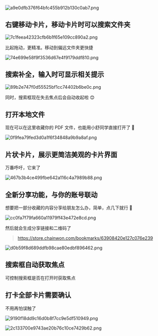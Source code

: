 ![a9e0dfb376f64bfc455b912b130c0ab7.png](https://i.dawnlab.me/a9e0dfb376f64bfc455b912b130c0ab7.png/nexmoe)

## 右键移动卡片，移动卡片时可以搜索文件夹

![7c1feea42323cfb6b1f65e109cc890a2.png](https://i.dawnlab.me/7c1feea42323cfb6b1f65e109cc890a2.png/nexmoe)

比起拖动，更精准。移动到偏远文件夹更快捷

![74e699e58f9f3536d67e4f9179ddf810.png](https://i.dawnlab.me/74e699e58f9f3536d67e4f9179ddf810.png/nexmoe)

## 搜索补全，输入时可显示相关提示

![89b2e747f0d55525bf1cc74402b6be0c.png](https://i.dawnlab.me/89b2e747f0d55525bf1cc74402b6be0c.png/nexmoe)

同时，搜索框现在失去焦点后会自动收起啦 😊

## 打开本地文件

现在可以在这里收藏你的 PDF 文件，也能用小舒同学直接打开了 🙂

![0f9fea79fed3d0a1f6f34848a9b9a8af.png](https://i.dawnlab.me/0f9fea79fed3d0a1f6f34848a9b9a8af.png/nexmoe)

## 片状卡片，展示更简洁美观的卡片界面

万番呼吁，它来了

![467b3b4ce499fbe642a116c4a7989b88.png](https://i.dawnlab.me/467b3b4ce499fbe642a116c4a7989b88.png/nexmoe)

## 全新分享功能，与你的账号联动

想要把一部分收藏的内容分享给朋友怎么办，简单，点几下就行 🚀

![cc0fa7f79fa660a11979ff43e472e8cd.png](https://i.dawnlab.me/cc0fa7f79fa660a11979ff43e472e8cd.png/nexmoe)

然后就会生成分享链接和二维码了

> https://store.chainwon.com/bookmarks/63908420e127c076e239

![d0b59f8d689ddfb98cae80edbf896462.png](https://i.dawnlab.me/d0b59f8d689ddfb98cae80edbf896462.png/nexmoe)

## 搜索框自动获取焦点

可控制搜索框是否在打开时获取焦点

## 打卡全部卡片需要确认

不用再怕误触了

![9190f18dd9c16d0b8f7cc9e5df510949.png](https://i.dawnlab.me/9190f18dd9c16d0b8f7cc9e5df510949.png/nexmoe)

![2c133700e9743ae20b76c10ce7429b62.png](https://i-doge.dawnlab.me/2c133700e9743ae20b76c10ce7429b62.png/nexmoe)
